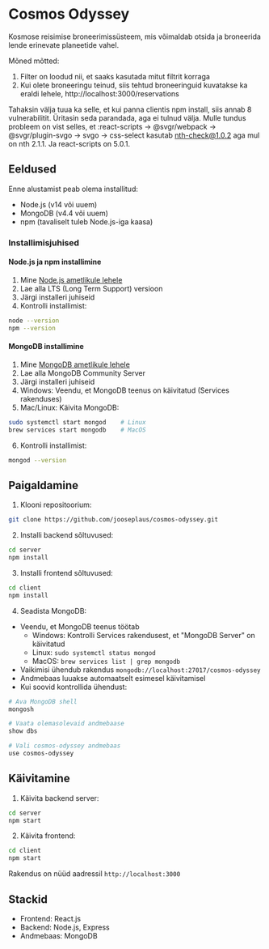 # Cosmos Odyssey

Kosmose reisimise broneerimissüsteem, mis võimaldab otsida ja broneerida lende erinevate planeetide vahel.

Mõned mõtted: 
1. Filter on loodud nii, et saaks kasutada mitut filtrit korraga
2. Kui olete broneeringu teinud, siis tehtud broneeringuid kuvatakse ka eraldi lehele, http://localhost:3000/reservations

Tahaksin välja tuua ka selle, et kui panna clientis npm install, siis annab 8 vulnerabilitit. Üritasin seda parandada, aga ei tulnud välja. Mulle tundus probleem on vist selles, et :react-scripts -> @svgr/webpack -> @svgr/plugin-svgo -> svgo -> css-select kasutab nth-check@1.0.2 aga mul on nth 2.1.1. Ja react-scripts on 5.0.1. 

## Eeldused

Enne alustamist peab olema installitud:
- Node.js (v14 või uuem)
- MongoDB (v4.4 või uuem)
- npm (tavaliselt tuleb Node.js-iga kaasa)

### Installimisjuhised

#### Node.js ja npm installimine
1. Mine [Node.js ametlikule lehele](https://nodejs.org/)
2. Lae alla LTS (Long Term Support) versioon
3. Järgi installeri juhiseid
4. Kontrolli installimist:
```bash
node --version
npm --version
```

#### MongoDB installimine
1. Mine [MongoDB ametlikule lehele](https://www.mongodb.com/try/download/community)
2. Lae alla MongoDB Community Server
3. Järgi installeri juhiseid
4. Windows: Veendu, et MongoDB teenus on käivitatud (Services rakenduses)
5. Mac/Linux: Käivita MongoDB:
```bash
sudo systemctl start mongod    # Linux
brew services start mongodb    # MacOS
```
6. Kontrolli installimist:
```bash
mongod --version
```

## Paigaldamine

1. Klooni repositoorium:
```bash
git clone https://github.com/jooseplaus/cosmos-odyssey.git
```

2. Installi backend sõltuvused:
```bash
cd server
npm install
```

3. Installi frontend sõltuvused:
```bash
cd client
npm install
```

4. Seadista MongoDB:
- Veendu, et MongoDB teenus töötab
  - Windows: Kontrolli Services rakendusest, et "MongoDB Server" on käivitatud
  - Linux: `sudo systemctl status mongod`
  - MacOS: `brew services list | grep mongodb`
- Vaikimisi ühendub rakendus `mongodb://localhost:27017/cosmos-odyssey`
- Andmebaas luuakse automaatselt esimesel käivitamisel
- Kui soovid kontrollida ühendust:
```bash
# Ava MongoDB shell
mongosh

# Vaata olemasolevaid andmebaase
show dbs

# Vali cosmos-odyssey andmebaas
use cosmos-odyssey
```

## Käivitamine

1. Käivita backend server:
```bash
cd server
npm start
```

2. Käivita frontend:
```bash
cd client
npm start
```

Rakendus on nüüd aadressil `http://localhost:3000`

## Stackid

- Frontend: React.js
- Backend: Node.js, Express
- Andmebaas: MongoDB 